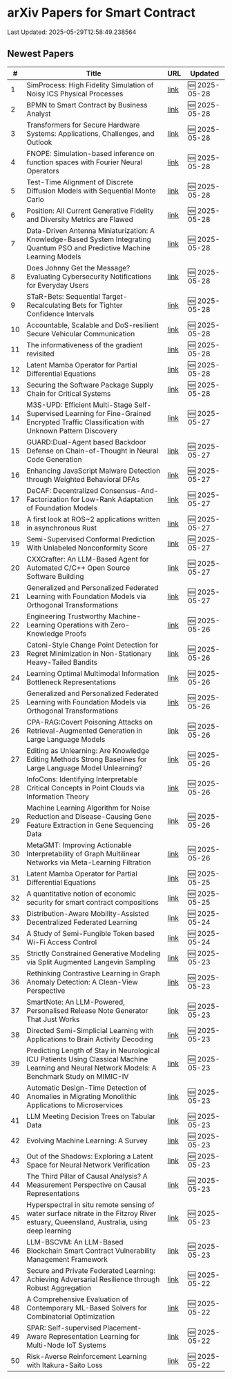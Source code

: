 # arXiv Papers for Smart Contract

Last Updated: 2025-05-29T12:58:49.238564

## Newest Papers

|\#|Title|URL|Updated|
|---|---|---|---|
|1|SimProcess: High Fidelity Simulation of Noisy ICS Physical Processes|[link](http://arxiv.org/abs/2505.22638v1)|🆕 2025-05-28|
|2|BPMN to Smart Contract by Business Analyst|[link](http://arxiv.org/abs/2505.22612v1)|🆕 2025-05-28|
|3|Transformers for Secure Hardware Systems: Applications, Challenges, and Outlook|[link](http://arxiv.org/abs/2505.22605v1)|🆕 2025-05-28|
|4|FNOPE: Simulation-based inference on function spaces with Fourier Neural Operators|[link](http://arxiv.org/abs/2505.22573v1)|🆕 2025-05-28|
|5|Test-Time Alignment of Discrete Diffusion Models with Sequential Monte Carlo|[link](http://arxiv.org/abs/2505.22524v1)|🆕 2025-05-28|
|6|Position: All Current Generative Fidelity and Diversity Metrics are Flawed|[link](http://arxiv.org/abs/2505.22450v1)|🆕 2025-05-28|
|7|Data-Driven Antenna Miniaturization: A Knowledge-Based System Integrating Quantum PSO and Predictive Machine Learning Models|[link](http://arxiv.org/abs/2505.22440v1)|🆕 2025-05-28|
|8|Does Johnny Get the Message? Evaluating Cybersecurity Notifications for Everyday Users|[link](http://arxiv.org/abs/2505.22435v1)|🆕 2025-05-28|
|9|STaR-Bets: Sequential Target-Recalculating Bets for Tighter Confidence Intervals|[link](http://arxiv.org/abs/2505.22422v1)|🆕 2025-05-28|
|10|Accountable, Scalable and DoS-resilient Secure Vehicular Communication|[link](http://arxiv.org/abs/2505.22162v1)|🆕 2025-05-28|
|11|The informativeness of the gradient revisited|[link](http://arxiv.org/abs/2505.22158v1)|🆕 2025-05-28|
|12|Latent Mamba Operator for Partial Differential Equations|[link](http://arxiv.org/abs/2505.19105v2)|🆕 2025-05-28|
|13|Securing the Software Package Supply Chain for Critical Systems|[link](http://arxiv.org/abs/2505.22023v1)|🆕 2025-05-28|
|14|M3S-UPD: Efficient Multi-Stage Self-Supervised Learning for Fine-Grained Encrypted Traffic Classification with Unknown Pattern Discovery|[link](http://arxiv.org/abs/2505.21462v1)|🆕 2025-05-27|
|15|GUARD:Dual-Agent based Backdoor Defense on Chain-of-Thought in Neural Code Generation|[link](http://arxiv.org/abs/2505.21425v1)|🆕 2025-05-27|
|16|Enhancing JavaScript Malware Detection through Weighted Behavioral DFAs|[link](http://arxiv.org/abs/2505.21406v1)|🆕 2025-05-27|
|17|DeCAF: Decentralized Consensus-And-Factorization for Low-Rank Adaptation of Foundation Models|[link](http://arxiv.org/abs/2505.21382v1)|🆕 2025-05-27|
|18|A first look at ROS~2 applications written in asynchronous Rust|[link](http://arxiv.org/abs/2505.21323v1)|🆕 2025-05-27|
|19|Semi-Supervised Conformal Prediction With Unlabeled Nonconformity Score|[link](http://arxiv.org/abs/2505.21147v1)|🆕 2025-05-27|
|20|CXXCrafter: An LLM-Based Agent for Automated C/C++ Open Source Software Building|[link](http://arxiv.org/abs/2505.21069v1)|🆕 2025-05-27|
|21|Generalized and Personalized Federated Learning with Foundation Models via Orthogonal Transformations|[link](http://arxiv.org/abs/2505.19888v2)|🆕 2025-05-27|
|22|Engineering Trustworthy Machine-Learning Operations with Zero-Knowledge Proofs|[link](http://arxiv.org/abs/2505.20136v1)|🆕 2025-05-26|
|23|Catoni-Style Change Point Detection for Regret Minimization in Non-Stationary Heavy-Tailed Bandits|[link](http://arxiv.org/abs/2505.20051v1)|🆕 2025-05-26|
|24|Learning Optimal Multimodal Information Bottleneck Representations|[link](http://arxiv.org/abs/2505.19996v1)|🆕 2025-05-26|
|25|Generalized and Personalized Federated Learning with Foundation Models via Orthogonal Transformations|[link](http://arxiv.org/abs/2505.19888v1)|🆕 2025-05-26|
|26|CPA-RAG:Covert Poisoning Attacks on Retrieval-Augmented Generation in Large Language Models|[link](http://arxiv.org/abs/2505.19864v1)|🆕 2025-05-26|
|27|Editing as Unlearning: Are Knowledge Editing Methods Strong Baselines for Large Language Model Unlearning?|[link](http://arxiv.org/abs/2505.19855v1)|🆕 2025-05-26|
|28|InfoCons: Identifying Interpretable Critical Concepts in Point Clouds via Information Theory|[link](http://arxiv.org/abs/2505.19820v1)|🆕 2025-05-26|
|29|Machine Learning Algorithm for Noise Reduction and Disease-Causing Gene Feature Extraction in Gene Sequencing Data|[link](http://arxiv.org/abs/2505.19740v1)|🆕 2025-05-26|
|30|MetaGMT: Improving Actionable Interpretability of Graph Multilinear Networks via Meta-Learning Filtration|[link](http://arxiv.org/abs/2505.19445v1)|🆕 2025-05-26|
|31|Latent Mamba Operator for Partial Differential Equations|[link](http://arxiv.org/abs/2505.19105v1)|🆕 2025-05-25|
|32|A quantitative notion of economic security for smart contract compositions|[link](http://arxiv.org/abs/2505.19006v1)|🆕 2025-05-25|
|33|Distribution-Aware Mobility-Assisted Decentralized Federated Learning|[link](http://arxiv.org/abs/2505.18866v1)|🆕 2025-05-24|
|34|A Study of Semi-Fungible Token based Wi-Fi Access Control|[link](http://arxiv.org/abs/2505.18518v1)|🆕 2025-05-24|
|35|Strictly Constrained Generative Modeling via Split Augmented Langevin Sampling|[link](http://arxiv.org/abs/2505.18017v1)|🆕 2025-05-23|
|36|Rethinking Contrastive Learning in Graph Anomaly Detection: A Clean-View Perspective|[link](http://arxiv.org/abs/2505.18002v1)|🆕 2025-05-23|
|37|SmartNote: An LLM-Powered, Personalised Release Note Generator That Just Works|[link](http://arxiv.org/abs/2505.17977v1)|🆕 2025-05-23|
|38|Directed Semi-Simplicial Learning with Applications to Brain Activity Decoding|[link](http://arxiv.org/abs/2505.17939v1)|🆕 2025-05-23|
|39|Predicting Length of Stay in Neurological ICU Patients Using Classical Machine Learning and Neural Network Models: A Benchmark Study on MIMIC-IV|[link](http://arxiv.org/abs/2505.17929v1)|🆕 2025-05-23|
|40|Automatic Design-Time Detection of Anomalies in Migrating Monolithic Applications to Microservices|[link](http://arxiv.org/abs/2505.17927v1)|🆕 2025-05-23|
|41|LLM Meeting Decision Trees on Tabular Data|[link](http://arxiv.org/abs/2505.17918v1)|🆕 2025-05-23|
|42|Evolving Machine Learning: A Survey|[link](http://arxiv.org/abs/2505.17902v1)|🆕 2025-05-23|
|43|Out of the Shadows: Exploring a Latent Space for Neural Network Verification|[link](http://arxiv.org/abs/2505.17854v1)|🆕 2025-05-23|
|44|The Third Pillar of Causal Analysis? A Measurement Perspective on Causal Representations|[link](http://arxiv.org/abs/2505.17708v1)|🆕 2025-05-23|
|45|Hyperspectral in situ remote sensing of water surface nitrate in the Fitzroy River estuary, Queensland, Australia, using deep learning|[link](http://arxiv.org/abs/2505.17483v1)|🆕 2025-05-23|
|46|LLM-BSCVM: An LLM-Based Blockchain Smart Contract Vulnerability Management Framework|[link](http://arxiv.org/abs/2505.17416v1)|🆕 2025-05-23|
|47|Secure and Private Federated Learning: Achieving Adversarial Resilience through Robust Aggregation|[link](http://arxiv.org/abs/2505.17226v1)|🆕 2025-05-22|
|48|A Comprehensive Evaluation of Contemporary ML-Based Solvers for Combinatorial Optimization|[link](http://arxiv.org/abs/2505.16952v1)|🆕 2025-05-22|
|49|SPAR: Self-supervised Placement-Aware Representation Learning for Multi-Node IoT Systems|[link](http://arxiv.org/abs/2505.16936v1)|🆕 2025-05-22|
|50|Risk-Averse Reinforcement Learning with Itakura-Saito Loss|[link](http://arxiv.org/abs/2505.16925v1)|🆕 2025-05-22|
